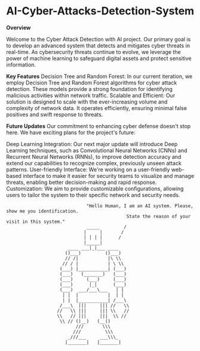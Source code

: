 # AI-Cyber-Attacks-Detection-System

**Overview**

Welcome to the Cyber Attack Detection with AI project. Our primary goal is to develop an advanced system that detects and mitigates cyber threats in real-time. As cybersecurity threats continue to evolve, we leverage the power of machine learning to safeguard digital assets and protect sensitive information.

**Key Features**
Decision Tree and Random Forest: In our current iteration, we employ Decision Tree and Random Forest algorithms for cyber attack detection. These models provide a strong foundation for identifying malicious activities within network traffic.
Scalable and Efficient: Our solution is designed to scale with the ever-increasing volume and complexity of network data. It operates efficiently, ensuring minimal false positives and swift response to threats.

**Future Updates**
Our commitment to enhancing cyber defense doesn't stop here. We have exciting plans for the project's future:

Deep Learning Integration: Our next major update will introduce Deep Learning techniques, such as Convolutional Neural Networks (CNNs) and Recurrent Neural Networks (RNNs), to improve detection accuracy and extend our capabilities to recognize complex, previously unseen attack patterns.
User-friendly Interface: We're working on a user-friendly web-based interface to make it easier for security teams to visualize and manage threats, enabling better decision-making and rapid response.
Customization: We aim to provide customizable configurations, allowing users to tailor the system to their specific network and security needs.

                                  "Hello Human, I am an AI system. Please, show me you identification. 
                                                 State the reason of your visit in this system."
                                  _____         /
                                 |     |       /
                                 | | | |      /
                                 |_____|
                           ____ ___|_|___ ____
                          ()___)         ()___)
                          // /|           |\ \\
                         // / |           | \ \\
                        (___) |___________| (___)
                        (___)   (_______)   (___)
                        (___)     (___)     (___)
                        (___)      |_|      (___)
                        (___)  ___/___\___   | |
                         | |  |           |  | |
                         | |  |___________| /___\
                        /___\  |||     ||| //   \\
                       //   \\ |||     ||| \\   //
                       \\   // |||     |||  \\ //
                        \\ // ()__)   (__()
                              ///       \\\
                             ///         \\\
                           _///___     ___\\\_
                          |_______|   |_______|

